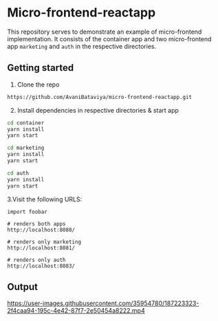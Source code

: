 # Micro-frontend-reactapp

This repository serves to demonstrate an example of micro-frontend implementation. It consists of the container app and two micro-frontend app `marketing` and `auth` in the respective directories.

## Getting started

1. Clone the repo

```bash
https://github.com/AvaniBataviya/micro-frontend-reactapp.git
```
2. Install dependencies in respective directories & start app

```bash
cd container
yarn install
yarn start
```

```bash
cd marketing
yarn install
yarn start
```

```bash
cd auth
yarn install
yarn start
```
3.Visit the following URLS:


```
import foobar

# renders both apps
http://localhost:8080/

# renders only marketing
http://localhost:8081/

# renders only auth
http://localhost:8083/
```

## Output


https://user-images.githubusercontent.com/35954780/187223323-2f4caa94-195c-4e42-87f7-2e50454a8222.mp4

